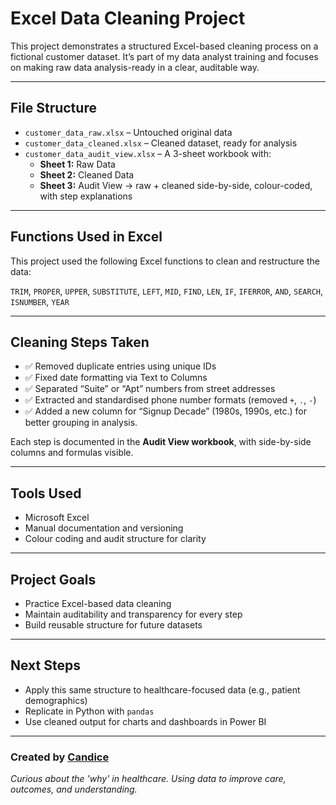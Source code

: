 # Excel Data Cleaning Project

This project demonstrates a structured Excel-based cleaning process on a fictional customer dataset. It’s part of my data analyst training and focuses on making raw data analysis-ready in a clear, auditable way.

---

## File Structure

- `customer_data_raw.xlsx` – Untouched original data  
- `customer_data_cleaned.xlsx` – Cleaned dataset, ready for analysis  
- `customer_data_audit_view.xlsx` – A 3-sheet workbook with:
  - **Sheet 1:** Raw Data  
  - **Sheet 2:** Cleaned Data  
  - **Sheet 3:** Audit View → raw + cleaned side-by-side, colour-coded, with step explanations

---

## Functions Used in Excel

This project used the following Excel functions to clean and restructure the data:

`TRIM`, `PROPER`, `UPPER`, `SUBSTITUTE`, `LEFT`, `MID`, `FIND`, `LEN`, `IF`, `IFERROR`, `AND`, `SEARCH`, `ISNUMBER`, `YEAR`

---

## Cleaning Steps Taken

- ✅ Removed duplicate entries using unique IDs  
- ✅ Fixed date formatting via Text to Columns  
- ✅ Separated “Suite” or “Apt” numbers from street addresses  
- ✅ Extracted and standardised phone number formats (removed `+`, `.`, `-`)  
- ✅ Added a new column for “Signup Decade” (1980s, 1990s, etc.) for better grouping in analysis.  

Each step is documented in the **Audit View workbook**, with side-by-side columns and formulas visible.

---

## Tools Used

- Microsoft Excel  
- Manual documentation and versioning  
- Colour coding and audit structure for clarity

---

## Project Goals

- Practice Excel-based data cleaning  
- Maintain auditability and transparency for every step  
- Build reusable structure for future datasets

---

## Next Steps

- Apply this same structure to healthcare-focused data (e.g., patient demographics)  
- Replicate in Python with `pandas`  
- Use cleaned output for charts and dashboards in Power BI

---

### Created by [Candice](https://github.com/candice-analytics)  
*Curious about the 'why' in healthcare. Using data to improve care, outcomes, and understanding.*

